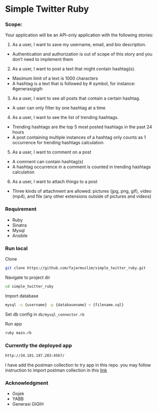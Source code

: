 # Simple Twitter Ruby

### Scope:
Your application will be an API-only application with the following stories:
1. As a user, I want to save my username, email, and bio description.
* Authentication and authorization is out of scope of this story and you don’t need to implement them
2. As a user, I want to post a text that might contain hashtag(s).
* Maximum limit of a text is 1000 characters
* A hashtag is a text that is followed by # symbol, for instance: #generasigigih
3. As a user, I want to see all posts that contain a certain hashtag.
* A user can only filter by one hashtag at a time
4. As a user, I want to see the list of trending hashtags.
* Trending hashtags are the top 5 most posted hashtags in the past 24 hours
* A post containing multiple instances of a hashtag only counts as 1 occurrence for trending hashtags calculation
5. As a user, I want to comment on a post
* A comment can contain hashtag(s)
* A hashtag occurrence in a comment is counted in trending hashtags calculation
6. As a user, I want to attach things to a post
* Three kinds of attachment are allowed: pictures (jpg, png, gif), video (mp4), and file (any other extensions outside of pictures and videos)

### Requirement
* Ruby
* Sinatra
* Mysql
* Ansible

### Run local
Clone 
```bash
git clone https://github.com/fajarmuslim/simple_twitter_ruby.git
```

Navigate to project dir
```bash
cd simple_twitter_ruby
```

Import database
```bash
mysql -u {username} -p {databasename} < {filename.sql}
```

Set db config in
`db/mysql_connector.rb`

Run app
```bash
ruby main.rb
```

### Currently the deployed app
```bash
http://34.101.197.203:4567/
```

I have add the postman collection to try app in this repo. you may follow instruction to import postman collection in this [link](https://kb.datamotion.com/?ht_kb=postman-instructions-for-exporting-and-importing)

### Acknowledgment
* Gojek
* YABB
* Generasi GIGIH
